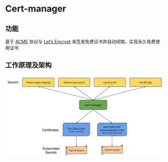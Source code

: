# Cert-manager

## 功能

基于 [ACME](https://tools.ietf.org/html/rfc8555X) 协议与 [Let’s Encrypt](https://letsencrypt.org/) 来签发免费证书并自动续期，实现永久免费使用证书

## 工作原理及架构

![img](./f91b4a1d9d4ffb815174c0275d9f2ff3.png)

